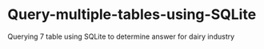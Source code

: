 # Query-multiple-tables-using-SQLite
Querying 7 table using SQLite to determine answer for dairy industry
